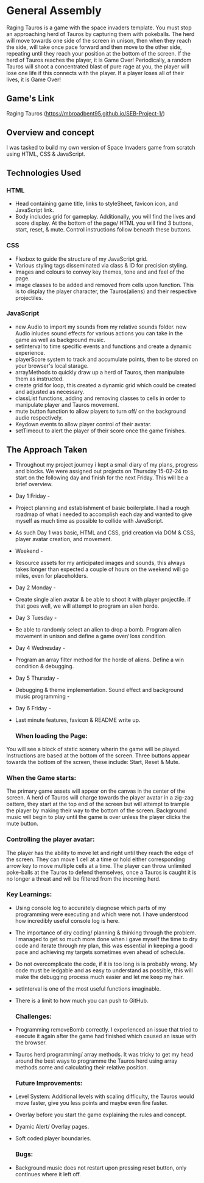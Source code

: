 # General Assembly

Raging Tauros is a game with the space invaders template. You must stop an approaching herd of Tauros by capturing them with pokeballs.
The herd will move towards one side of the screen in unison, then when they reach the side, will take once pace forward and then move to the other side, repeating until they reach your position at the bottom of the screen. If the herd of Tauros reaches the player, it is Game Over!
Periodically, a random Tauros will shoot a concentrated blast of pure rage at you, the player will lose one life if this connects with the player.
If a player loses all of their lives, it is Game Over!

## Game's Link

 Raging Tauros (https://mbroadbent95.github.io/SEB-Project-1/)

 ## Overview and concept

 I was tasked to build my own version of Space Invaders game from scratch using HTML, CSS & JavaScript.

 ## Technologies Used

 ### HTML

- Head containing game title, links to styleSheet, favicon icon, and JavaScript link.
- Body includes grid for gameplay. Additionally, you will find the lives and score display. At the bottom of the page/ HTML you will find 3 buttons, start, reset, & mute. Control instructions follow beneath these buttons.

 ### CSS

- Flexbox to guide the structure of my JavaScript grid.
- Various styling tags disseminated via class & ID for precision styling.
- Images and colours to convey key themes, tone and and feel of the page.
- image classes to be added and removed from cells upon function. This is to display the player character, the Tauros(aliens) and their respective projectiles.

 ### JavaScript

 - new Audio to import my sounds from my relative sounds folder. new Audio inludes sound effects for various actions you can take in the game as well as background music.
 - setInterval to time specific events and functions and create a dynamic experience.
 - playerScore system to track and accumulate points, then to be stored on your browser's local starage.
 - arrayMethods to quickly draw up a herd of Tauros, then manipulate them as instructed.
 - create grid for loop, this created a dynamic grid which could be created and adjusted as necessary.
 - classList functions, adding and removing classes to cells in order to manipulate player and Tauros movement.
 - mute button function to allow players to turn off/ on the background audio respectively.
 - Keydown events to allow player control of their avatar.
 - setTimeout to alert the player of their score once the game finishes.

## The Approach Taken

- Throughout my project journey i kept a small diary of my plans, progress and blocks. We were assigned out projects on Thursday 15-02-24 to start on the following day and finish for the next Friday. This will be a brief overview.
- Day 1 Friday -
- Project planning and establishment of basic boilerplate. I had a rough roadmap of what i needed to accomplish each day and wanted to give myself as much time as possible to collide with JavaScript.
- As such Day 1 was basic, HTML and CSS, grid creation via DOM & CSS, player avatar creation, and movement.
- Weekend -
- Resource assets for my anticipated images and sounds, this always takes longer than expected a couple of hours on the weekend will go miles, even for placeholders.
- Day 2 Monday -
- Create single alien avatar & be able to shoot it with player projectile. if that goes well, we will attempt to program an alien horde.
- Day 3 Tuesday -
- Be able to randomly select an alien to drop a bomb. Program alien movement in unison and define a game over/ loss condition.
- Day 4 Wednesday -
- Program an array filter method for the horde of aliens. Define a win condition & debugging.
- Day 5 Thursday -
- Debugging & theme implementation. Sound effect and background music programming -
- Day 6 Friday -
- Last minute features, favicon & README write up.

  ### When loading the Page:
You will see a block of static scenery wherin the game will be played.
Instructions are based at the bottom of the screen.
Three buttons appear towards the bottom of the screen, these include: Start, Reset & Mute.


  ### When the Game starts:
The primary game assets will appear on the canvas in the center of the screen.
A herd of Tauros will charge towards the player avatar in a zig-zag oattern, they start at the top end of the screen but will attempt to trample the player by making their way to the bottom of the screen.
Background music will begin to play until the game is over unless the player clicks the mute button.


  ### Controlling the player avatar:
The player has the ability to move let and right until they reach the edge of the screen. They can move 1 cell at a time or hold either corresponding arrow key to move multiple cells at a time.
The player can throw unlimited poke-balls at the Tauros to defend themselves, once a Tauros is caught it is no longer a threat and will be filtered from the incoming herd.


  ### Key Learnings:

- Using console log to accurately diagnose which parts of my programming were executing and which were not. I have understood how incredibly useful console log is here.
- The importance of dry coding/ planning & thinking through the problem. I managed to get so much more done when i gave myself the time to dry code and iterate through my plan, this was essential in keeping a good pace and achieving my targets sometimes even ahead of schedule.
- Do not overcomplicate the code, if it is too long is is probably wrong. My code must be ledgable and as easy to understand as possible, this will make the debugging process much easier and let me keep my hair.
- setInterval is one of the most useful functions imaginable.
- There is a limit to how much you can push to GitHub.

  ### Challenges:

- Programming removeBomb correctly. I experienced an issue that tried to execute it again after the game had finished which caused an issue with the browser.
- Tauros herd programming/ array methods. It was tricky to get my head around the best ways to programme the Tauros herd using array methods.some and calculating their relative position.


  ### Future Improvements:

- Level System: Additional levels with scaling difficulty, the Tauros would move faster, give you less points and maybe even fire faster.
- Overlay before you start the game explaining the rules and concept.
- Dyamic Alert/ Overlay pages.
- Soft coded player boundaries.


  ### Bugs:

- Background music does not restart upon pressing reset button, only continues where it left off.

  
